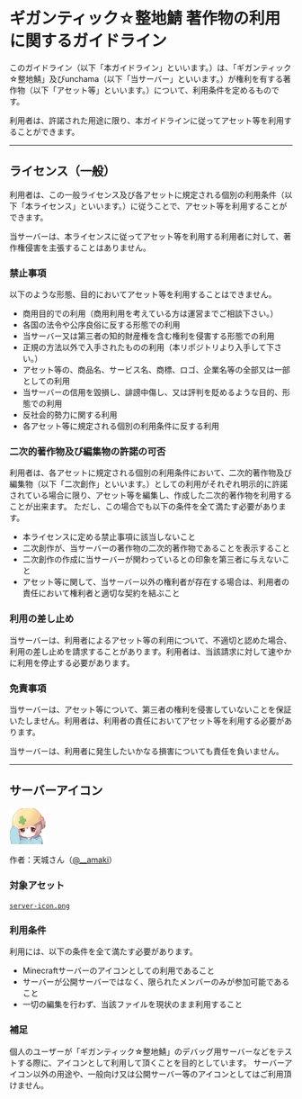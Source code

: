 # ギガンティック☆整地鯖 著作物の利用に関するガイドライン

このガイドライン（以下「本ガイドライン」といいます。）は、「ギガンティック☆整地鯖」及びunchama（以下「当サーバー」といいます。）が権利を有する著作物（以下「アセット等」といいます。）について、利用条件を定めるものです。

利用者は、許諾された用途に限り、本ガイドラインに従ってアセット等を利用することができます。

---

## ライセンス（一般）

利用者は、この一般ライセンス及び各アセットに規定される個別の利用条件（以下「本ライセンス」といいます。）に従うことで、アセット等を利用することができます。

当サーバーは、本ライセンスに従ってアセット等を利用する利用者に対して、著作権侵害を主張することはありません。

### 禁止事項

以下のような形態、目的においてアセット等を利用することはできません。

* 商用目的での利用（商用利用を考えている方は運営までご相談下さい。）
* 各国の法令や公序良俗に反する形態での利用
* 当サーバー又は第三者の知的財産権を含む権利を侵害する形態での利用
* 正規の方法以外で入手されたものの利用（本リポジトリより入手して下さい。）
* アセット等の、商品名、サービス名、商標、ロゴ、企業名等の全部又は一部としての利用
* 当サーバーの信用を毀損し、誹謗中傷し、又は評判を貶めるような目的、形態での利用
* 反社会的勢力に関する利用
* 各アセット等に規定される個別の利用条件に反する利用

### 二次的著作物及び編集物の許諾の可否

利用者は、各アセットに規定される個別の利用条件において、二次的著作物及び編集物（以下「二次創作」といいます。）としての利用がそれぞれ明示的に許諾されている場合に限り、アセット等を編集し、作成した二次的著作物を利用することが出来ます。
ただし、この場合でも以下の条件を全て満たす必要があります。

* 本ライセンスに定める禁止事項に該当しないこと
* 二次創作が、当サーバーの著作物の二次的著作物であることを表示すること
* 二次創作の作成に当サーバーが関わっているとの印象を第三者に与えないこと
* アセット等に関して、当サーバー以外の権利者が存在する場合は、利用者の責任において権利者と適切な契約を結ぶこと

### 利用の差し止め

当サーバーは、利用者によるアセット等の利用について、不適切と認めた場合、利用の差し止めを請求することがあります。利用者は、当該請求に対して速やかに利用を停止する必要があります。

### 免責事項

当サーバーは、アセット等について、第三者の権利を侵害していないことを保証いたしません。利用者は、利用者の責任においてアセット等を利用する必要があります。

当サーバーは、利用者に発生したいかなる損害についても責任を負いません。

---

## サーバーアイコン

![`server-icon.png`](./server-icon.png)

作者：天城さん（[@__amaki](https://twitter.com/__amaki)）

### 対象アセット

[`server-icon.png`](./server-icon.png)

### 利用条件

利用には、以下の条件を全て満たす必要があります。

* Minecraftサーバーのアイコンとしての利用であること
* サーバーが公開サーバーではなく、限られたメンバーのみが参加可能であること
* 一切の編集を行わず、当該ファイルを現状のまま利用すること

### 補足

個人のユーザーが「ギガンティック☆整地鯖」のデバッグ用サーバーなどをテストする際に、アイコンとして利用して頂くことを目的としています。
サーバーアイコン以外の用途や、一般向け又は公開サーバー等のアイコンとしてはご利用頂けません。

